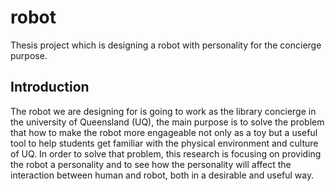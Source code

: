 # robot
Thesis project which is designing a robot with personality for the concierge purpose.

## Introduction
The robot we are designing for is going to work as the library concierge in the university of Queensland (UQ), the main purpose is to solve the problem that how to make the robot more engageable not only as a toy but a useful tool to help students get familiar with the physical environment and culture of UQ. In order to solve that problem, this research is focusing on providing the robot a personality and to see how the personality will affect the interaction between human and robot, both in a desirable and useful way.
